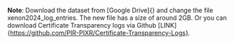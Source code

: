 **Note**: Download the dataset from [Google Drive]{} and change the file xenon2024_log_entries. The new file has a size of around 2GB.
Or you can download Certificate Transparency logs via Github [LINK]{https://github.com/PIR-PIXR/Certificate-Transparency-Logs}.
